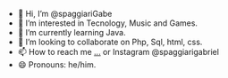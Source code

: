 - 👋 Hi, I’m @spaggiariGabe
- 👀 I’m interested in Tecnology, Music and Games.
- 🌱 I’m currently learning Java.
- 💞️ I’m looking to collaborate on Php, Sql, html, css.
- 📫 How to reach me [...](https://www.linkedin.com/in/gabriel-spaggiari-a7b52521b/) or Instagram @spaggiarigabriel
- 😄 Pronouns: he/him.

<!---
spaggiariGabe/spaggiariGabe is a ✨ special ✨ repository because its `README.md` (this file) appears on your GitHub profile.
You can click the Preview link to take a look at your changes.
--->
